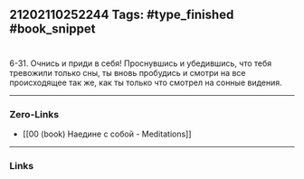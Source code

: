 21202110252244
Tags: #type_finished #book_snippet 
---
# 

 6-31. Очнись и приди в себя! Проснувшись и убедившись, что тебя тревожили только сны, ты вновь пробудись и смотри на все происходящее так же, как ты только что смотрел на сонные видения. 

---
### Zero-Links
 - [[00 (book) Наедине с собой - Meditations]]
---
### Links
